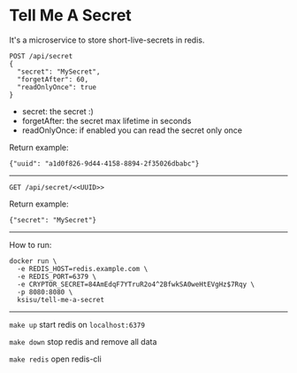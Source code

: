 # Tell Me A Secret
It's a microservice to store short-live-secrets in redis.

```
POST /api/secret
{
  "secret": "MySecret",
  "forgetAfter": 60,
  "readOnlyOnce": true
}
```
 - secret: the secret :)
 - forgetAfter: the secret max lifetime in seconds
 - readOnlyOnce: if enabled you can read the secret only once
 
Return example:
```
{"uuid": "a1d0f826-9d44-4158-8894-2f35026dbabc"}
```

---

```
GET /api/secret/<<UUID>>
```

Return example:
```
{"secret": "MySecret"}
```

---

How to run:
```
docker run \
  -e REDIS_HOST=redis.example.com \
  -e REDIS_PORT=6379 \
  -e CRYPTOR_SECRET=84AmEdqF7YTruR2o4^2BfwkSA0weHtEVgHz$7Rqy \
  -p 8080:8080 \
  ksisu/tell-me-a-secret
```

---

`make up` start redis on `localhost:6379`

`make down` stop redis and remove all data

`make redis` open redis-cli
